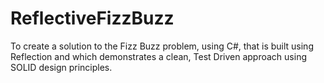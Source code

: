 # ReflectiveFizzBuzz
To create a solution to the Fizz Buzz problem, using C#, that is built using Reflection and which demonstrates a clean, Test Driven approach using SOLID design principles.

